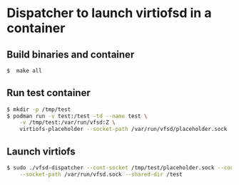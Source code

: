 # Dispatcher to launch virtiofsd in a container

## Build binaries and container
```bash
$  make all
```

## Run test container
```bash
$ mkdir -p /tmp/test
$ podman run -v test:/test -td --name test \
    -v /tmp/test:/var/run/vfsd:Z \
    virtiofs-placeholder --socket-path /var/run/vfsd/placeholder.sock
```

## Launch virtiofs
```bash
$ sudo ./vfsd-dispatcher --cont-socket /tmp/test/placeholder.sock --cont-socket /tmp/test/placeholder.sock \
    --socket-path /var/run/vfsd.sock --shared-dir /test
```
